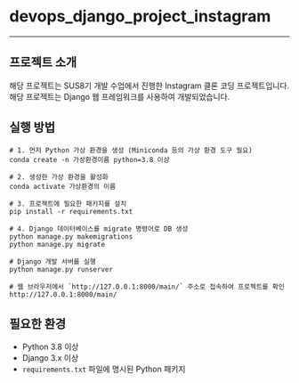# devops_django_project_instagram
---

## 프로젝트 소개
해당 프로젝트는 SUS8기 개발 수업에서 진행한 Instagram 클론 코딩 프로젝트입니다. 해당 프로젝트는 Django 웹 프레임워크를 사용하여 개발되었습니다.


## 실행 방법
```
# 1. 먼저 Python 가상 환경을 생성 (Miniconda 등의 가상 환경 도구 필요)
conda create -n 가상환경이름 python=3.8 이상

# 2. 생성한 가상 환경을 활성화
conda activate 가상환경의 이름

# 3. 프로젝트에 필요한 패키지를 설치
pip install -r requirements.txt

# 4. Django 데이터베이스를 migrate 명령어로 DB 생성
python manage.py makemigrations
python manage.py migrate

# Django 개발 서버를 실행
python manage.py runserver

# 웹 브라우저에서 `http://127.0.0.1:8000/main/` 주소로 접속하여 프로젝트를 확인
http://127.0.0.1:8000/main/
```

## 필요한 환경
- Python 3.8 이상
- Django 3.x 이상
- `requirements.txt` 파일에 명시된 Python 패키지
